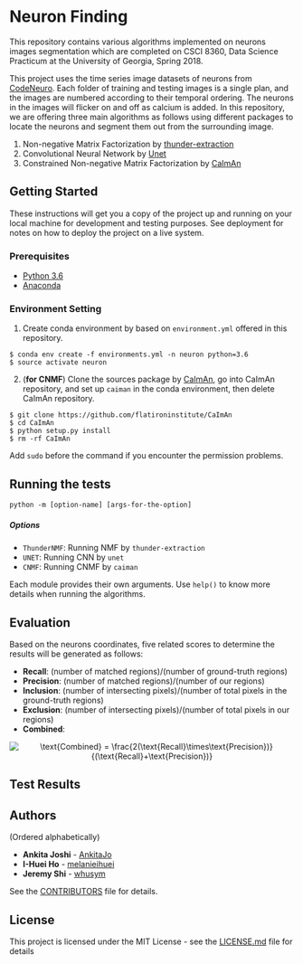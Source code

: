 # Neuron Finding

This repository contains various algorithms implemented on neurons images segmentation which are completed on CSCI 8360, Data Science Practicum at the University of Georgia, Spring 2018.

This project uses the time series image datasets of neurons from [CodeNeuro](http://neurofinder.codeneuro.org/). Each folder of training and testing images is a single plan, and the images are numbered according to their temporal ordering. The neurons in the images will flicker on and off as calcium is added. In this repository, we are offering three main algorithms as follows using different packages to locate the neurons and segment them out from the surrounding image.

1. Non-negative Matrix Factorization by [thunder-extraction](https://github.com/thunder-project/thunder-extraction)
2. Convolutional Neural Network by [Unet](https://github.com/jakeret/tf_unet)
3. Constrained Non-negative Matrix Factorization by [CaImAn](https://github.com/flatironinstitute/CaImAn)


## Getting Started

These instructions will get you a copy of the project up and running on your local machine for development and testing purposes. See deployment for notes on how to deploy the project on a live system.

### Prerequisites

- [Python 3.6](https://www.python.org/downloads/release/python-360/)
- [Anaconda](https://www.anaconda.com/)

### Environment Setting

1. Create conda environment by based on `environment.yml` offered in this repository.
```
$ conda env create -f environments.yml -n neuron python=3.6
$ source activate neuron
```

2. (**for CNMF**)
Clone the sources package by [CaImAn](https://github.com/flatironinstitute/CaImAn), go into CaImAn repository, and set up `caiman` in the conda environment, then delete CaImAn repository.
```
$ git clone https://github.com/flatironinstitute/CaImAn
$ cd CaImAn
$ python setup.py install
$ rm -rf CaImAn
```
Add `sudo` before the command if you encounter the permission problems.


## Running the tests

```
python -m [option-name] [args-for-the-option]
```

##### Options
  - `ThunderNMF`: Running NMF by `thunder-extraction`
  - `UNET`: Running CNN by `unet`
  - `CNMF`: Running CNMF by `caiman`

Each module provides their own arguments. Use `help()` to know more details when running the algorithms.

## Evaluation

Based on the neurons coordinates, five related scores to determine the results will be generated as follows:

- **Recall**: (number of matched regions)/(number of ground-truth regions)
- **Precision**:  (number of matched regions)/(number of our regions)
- **Inclusion**: (number of intersecting pixels)/(number of total pixels in the ground-truth regions)
- **Exclusion**: (number of intersecting pixels)/(number of total pixels in our regions)
- **Combined**:
<p align="center">
<img src="https://latex.codecogs.com/gif.latex?\text{Combined}&space;=&space;\frac{2(\text{Recall}\times\text{Precision})}{(\text{Recall}&plus;\text{Precision})}" title="\text{Combined} = \frac{2(\text{Recall}\times\text{Precision})}{(\text{Recall}+\text{Precision})}" />
</p>

## Test Results



## Authors
(Ordered alphabetically)

- **Ankita Joshi** - [AnkitaJo](https://github.com/AnkitaJo)
- **I-Huei Ho** - [melanieihuei](https://github.com/melanieihuei)
- **Jeremy Shi** - [whusym](https://github.com/whusym)

See the [CONTRIBUTORS](CONTRIBUTORS.md) file for details.

## License
This project is licensed under the MIT License - see the [LICENSE.md](LICENSE.md) file for details
